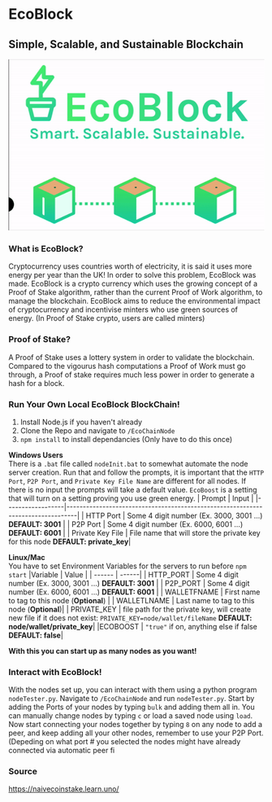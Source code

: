 # EcoBlock
## **Simple, Scalable, and Sustainable Blockchain**

![](Assets/ecoblock.gif)
### **What is EcoBlock?**
Cryptocurrency uses countries worth of electricity, it is said it uses more energy per year than the UK! In order to solve this problem, EcoBlock was made. EcoBlock is a crypto currency which uses the growing concept of a Proof of Stake algorithm, rather than the current Proof of Work algorithm, to manage the blockchain. EcoBlock aims to reduce the environmental impact of cryptocurrency and incentivise minters who use green sources of energy. (In Proof of Stake crypto, users are called minters) 
### **Proof of Stake?**
A Proof of Stake uses a lottery system in order to validate the blockchain. Compared to the vigourus hash computations a Proof of Work must go through, a Proof of stake requires much less power in order to generate a hash for a block. 

### **Run Your Own Local EcoBlock BlockChain!**
1. Install Node.js if you haven't already
2. Clone the Repo and navigate to `/EcoChainNode`
3. `npm install` to install dependancies (Only have to do this once)

**Windows Users** \
There is a `.bat` file called `nodeInit.bat` to somewhat automate the node server creation. Run that and follow the prompts, it is important that the `HTTP Port`, `P2P Port`, and `Private Key File Name` are different for all nodes. If there is no input the prompts will take a default value. `EcoBoost` is a setting that will turn on a setting proving you use green energy.
| Prompt           | Input                                                                           |
|------------------|---------------------------------------------------------------------------------|
| HTTP Port        | Some 4 digit number (Ex. 3000, 3001 ...) **DEFAULT: 3001**                      |
| P2P Port         | Some 4 digit number (Ex. 6000, 6001 ...) **DEFAULT: 6001**                      |
| Private Key File | File name that will store the private key for this node **DEFAULT: private_key**|

**Linux/Mac** \
You have to set Environment Variables for the servers to run before `npm start`
|Variable | Value |
| ------ | ------| 
| HTTP_PORT | Some 4 digit number (Ex. 3000, 3001 ...) **DEFAULT: 3001** |
| P2P_PORT | Some 4 digit number (Ex. 6000, 6001 ...) **DEFAULT: 6001** |
| WALLETFNAME | First name to tag to this node (**Optional**) |
| WALLETLNAME | Last name to tag to this node (**Optional**)|
| PRIVATE_KEY | file path for the private key, will create new file if it does not exist: `PRIVATE_KEY=node/wallet/fileName` **DEFAULT: node/wallet/private_key**|
|ECOBOOST | `"true"` if on, anything else if false **DEFAULT: false**|

**With this you can start up as many nodes as you want!**

### **Interact with EcoBlock!**
With the nodes set up, you can interact with them using a python program `nodeTester.py`. Navigate to `/EcoChainNode` and run `nodeTester.py`. Start by adding the Ports of your nodes by typing `bulk` and adding them all in. You can manually change nodes by typing `c` or load a saved node using `load`. Now start connecting your nodes together by typing `8` on any node to add a peer, and keep adding all your other nodes, remember to use your P2P Port. (Depeding on what port # you selected the nodes might have already connected via automatic peer fi

### Source
https://naivecoinstake.learn.uno/

